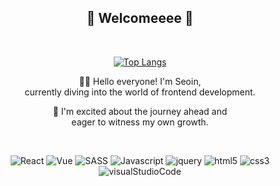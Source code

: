 
<div align=center>
  
  ## 🎉 Welcomeeee 🥳

  <br />
  
  [![Top Langs](https://github-readme-stats.vercel.app/api/top-langs/?username=se0in&layout=compact)](https://github.com/se0in/github-readme-stats)

  👋🏻 Hello everyone! I'm Seoin, <br />
  currently diving into the world of frontend development.

  🤭 I'm excited about the journey ahead and <br />
  eager to witness my own growth.

  <br />
 
  ![React](https://img.shields.io/badge/React-61DAFB?style=flat-square&logo=React&logoColor=white) 
  ![Vue](https://img.shields.io/badge/Vue-4FC08D?style=flat-square&logo=vuedotjs&logoColor=white) 
  ![SASS](https://img.shields.io/badge/SASS-CC6699?style=flat-square&logo=sass&logoColor=white) 
  ![Javascript](https://img.shields.io/badge/javascript-F7DF1E?style=flat-square&logo=javascript&logoColor=white) 
  ![jquery](https://img.shields.io/badge/jquery-0769AD?style=flat-square&logo=jquery&logoColor=white)
  ![html5](https://img.shields.io/badge/html5-E34F26?style=flat-square&logo=html5&logoColor=white)
  ![css3](https://img.shields.io/badge/css3-1572B6?style=flat-square&logo=css3&logoColor=white)
  ![visualStudioCode](https://img.shields.io/badge/visualstudiocode-007ACC?style=flat-square&logo=visualstudiocode&logoColor=white)

</div>
